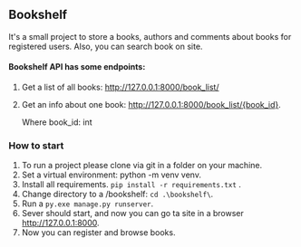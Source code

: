 ## Bookshelf

It's a small project to store a books, authors and comments about books for registered users.
Also, you can search book on site.

#### Bookshelf API has some endpoints:

1. Get a list of all books: http://127.0.0.1:8000/book_list/
2. Get an info about one book:  http://127.0.0.1:8000/book_list/{book_id}.

   Where book_id: int

### How to start
1. To run a project please clone via git in a folder on your machine.
2. Set a virtual environment: python -m venv venv.
3. Install all requirements. `pip install -r requirements.txt`  .
4. Change directory to a <folder>/bookshelf: `cd .\bookshelf\`.
5. Run a `py.exe manage.py runserver`.
6. Sever should start, and now you can go ta site in a browser http://127.0.0.1:8000.
7. Now you can register and browse books.
